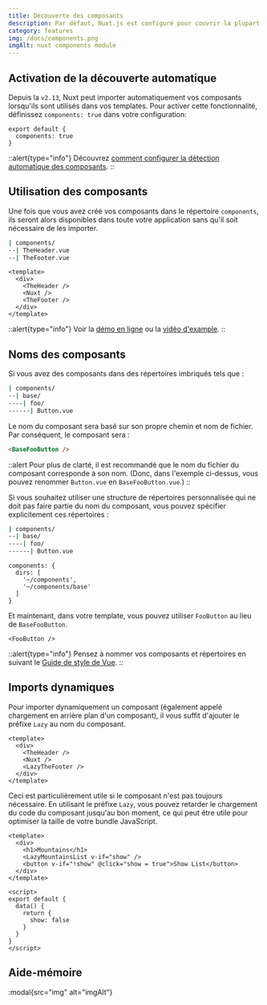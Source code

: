 ```yaml
---
title: Découverte des composants
description: Par défaut, Nuxt.js est configuré pour couvrir la plupart des cas d'utilisation. Cette configuration par défaut peut être remplacée par le fichier nuxt.config.js.
category: features
img: /docs/components.png
imgAlt: nuxt components module
---
```


## Activation de la découverte automatique

Depuis la `v2.13`, Nuxt peut importer automatiquement vos composants lorsqu'ils sont utilisés dans vos templates. Pour activer cette fonctionnalité, définissez `components: true` dans votre configuration:

```js{}[nuxt.config.js]
export default {
  components: true
}
```

::alert{type="info"}
Découvrez [comment configurer la détection automatique des composants](/docs/configuration-glossary/configuration-components#advanced).
::

## Utilisation des composants

Une fois que vous avez créé vos composants dans le répertoire `components`, ils seront alors disponibles dans toute votre application sans qu'il soit nécessaire de les importer.

```bash
| components/
--| TheHeader.vue
--| TheFooter.vue
```

```html{}[layouts/default.vue]
<template>
  <div>
    <TheHeader />
    <Nuxt />
    <TheFooter />
  </div>
</template>
```

::alert{type="info"}
Voir la [démo en ligne](https://codesandbox.io/s/nuxt-components-cou9k) ou la [vidéo d'example](https://www.youtube.com/watch?v=lQ8OBrgVVr8).
::

## Noms des composants

Si vous avez des composants dans des répertoires imbriqués tels que :

```bash
| components/
--| base/
----| foo/
------| Button.vue
```

Le nom du composant sera basé sur son propre chemin et nom de fichier. Par conséquent, le composant sera :

```html
<BaseFooButton />
```

::alert
Pour plus de clarté, il est recommandé que le nom du fichier du composant corresponde à son nom. (Donc, dans l'exemple ci-dessus, vous pouvez renommer `Button.vue` en `BaseFooButton.vue`.)
::

Si vous souhaitez utiliser une structure de répertoires personnalisée qui ne doit pas faire partie du nom du composant, vous pouvez spécifier explicitement ces répertoires :

```bash
| components/
--| base/
----| foo/
------| Button.vue
```

```bash{}[nuxt.config.js]
components: {
  dirs: [
    '~/components',
    '~/components/base'
  ]
}
```

Et maintenant, dans votre template, vous pouvez utiliser `FooButton` au lieu de `BaseFooButton`.

```html{}[pages/index.vue]
<FooButton />
```

::alert{type="info"}
Pensez à nommer vos composants et répertoires en suivant le [Guide de style de Vue](https://vuejs.org/v2/style-guide/).
::

## Imports dynamiques

Pour importer dynamiquement un composant (également appelé chargement en arrière plan d'un composant), il vous suffit d'ajouter le préfixe `Lazy` au nom du composant.

```html{}[layouts/default.vue]
<template>
  <div>
    <TheHeader />
    <Nuxt />
    <LazyTheFooter />
  </div>
</template>
```

Ceci est particulièrement utile si le composant n'est pas toujours nécessaire. En utilisant le préfixe `Lazy`, vous pouvez retarder le chargement du code du composant jusqu'au bon moment, ce qui peut être utile pour optimiser la taille de votre bundle JavaScript.

```html{}[pages/index.vue]
<template>
  <div>
    <h1>Mountains</h1>
    <LazyMountainsList v-if="show" />
    <button v-if="!show" @click="show = true">Show List</button>
  </div>
</template>

<script>
export default {
  data() {
    return {
      show: false
    }
  }
}
</script>
```

## Aide-mémoire

:modal{src="img" alt="imgAlt"}
